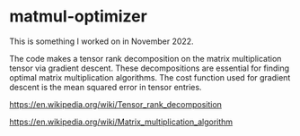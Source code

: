 # matmul-optimizer

This is something I worked on in November 2022.

The code makes a tensor rank decomposition on the matrix multiplication tensor via gradient descent. 
These decompositions are essential for finding optimal matrix multiplication algorithms. 
The cost function used for gradient descent is the mean squared error in tensor entries.

https://en.wikipedia.org/wiki/Tensor_rank_decomposition

https://en.wikipedia.org/wiki/Matrix_multiplication_algorithm
